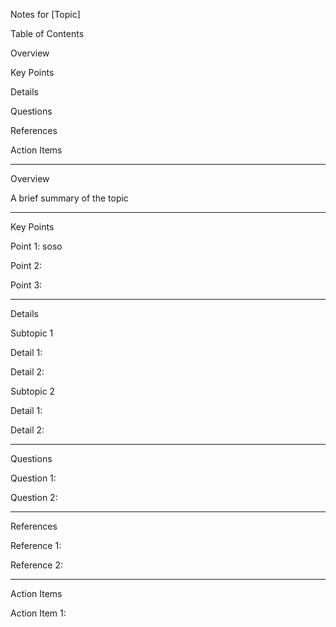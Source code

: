 Notes for [Topic]

Table of Contents

Overview

Key Points

Details

Questions

References

Action Items

 

---

 

Overview

A brief summary of the topic

 

---

 

Key Points

Point 1: soso

Point 2:

Point 3:

 

---

 

Details

Subtopic 1

Detail 1:

Detail 2:

 

Subtopic 2

Detail 1:

Detail 2:

 

---

 

Questions

Question 1:

Question 2:

 

---

 

References

Reference 1:

Reference 2:

 

---

 

Action Items

Action Item 1:

